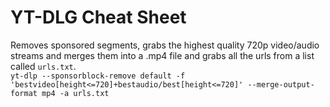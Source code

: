 # YT-DLG Cheat Sheet

Removes sponsored segments, grabs the highest quality 720p video/audio streams and merges them into a .mp4 file and grabs all the urls from a list called `urls.txt`.  
```yt-dlp --sponsorblock-remove default -f 'bestvideo[height<=720]+bestaudio/best[height<=720]' --merge-output-format mp4 -a urls.txt```
